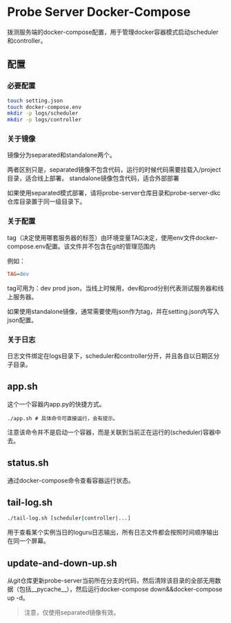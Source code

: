Probe Server Docker-Compose
============================

拨测服务端的docker-compose配置，用于管理docker容器模式启动scheduler和controller。


## 配置

### 必要配置

```bash
touch setting.json
touch docker-compose.env
mkdir -p logs/scheduler
mkdir -p logs/controller
```

### 关于镜像

镜像分为separated和standalone两个。

两者区别只是，separated镜像不包含代码，运行的时候代码需要挂载入/project目录，适合线上部署。
standalone镜像包含代码，适合外部部署

如果使用separated模式部署，请将probe-server仓库目录和probe-server-dkc仓库目录置于同一级目录下。

### 关于配置

tag（决定使用哪套服务器的标签）由环境变量TAG决定，使用env文件docker-compose.env配置。该文件并不包含在git的管理范围内

例如：

```ini
TAG=dev
```

tag可用为：dev prod json，当线上时候用，dev和prod分别代表测试服务器和线上服务器。

如果使用standalone镜像，通常需要使用json作为tag，并在setting.json内写入json配置。

### 关于日志

日志文件绑定在logs目录下，scheduler和controller分开，并且各自以日期区分子目录。


## app.sh

这个一个容器内app.py的快捷方式。

```
./app.sh # 具体命令可直接运行，会有提示。
```

注意该命令并不是启动一个容器，而是关联到当前正在运行的(scheduler)容器中去。

## status.sh

通过docker-compose命令查看容器运行状态。

## tail-log.sh

```bash
./tail-log.sh [scheduler|controller|...]
```

用于查看某个实例当日的loguru日志输出，所有日志文件都会按照时间顺序输出在同一个屏幕。

## update-and-down-up.sh

从git仓库更新probe-server当前所在分支的代码，然后清除该目录的全部无用数据（包括__pycache__），然后运行docker-compose down&&docker-compose up -d。

> 注意，仅使用separated镜像有效。
